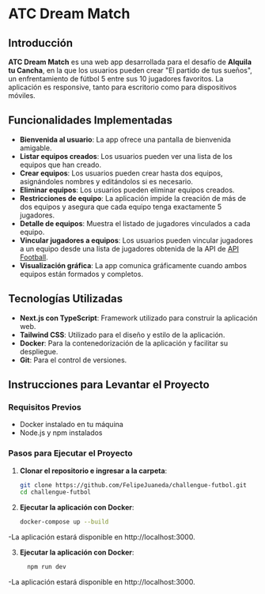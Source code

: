 # ATC Dream Match

## Introducción

**ATC Dream Match** es una web app desarrollada para el desafío de **Alquila tu Cancha**, en la que los usuarios pueden crear "El partido de tus sueños", un enfrentamiento de fútbol 5 entre sus 10 jugadores favoritos. La aplicación es responsive, tanto para escritorio como para dispositivos móviles.

## Funcionalidades Implementadas

- **Bienvenida al usuario**: La app ofrece una pantalla de bienvenida amigable.
- **Listar equipos creados**: Los usuarios pueden ver una lista de los equipos que han creado.
- **Crear equipos**: Los usuarios pueden crear hasta dos equipos, asignándoles nombres y editándolos si es necesario.
- **Eliminar equipos**: Los usuarios pueden eliminar equipos creados.
- **Restricciones de equipo**: La aplicación impide la creación de más de dos equipos y asegura que cada equipo tenga exactamente 5 jugadores.
- **Detalle de equipos**: Muestra el listado de jugadores vinculados a cada equipo.
- **Vincular jugadores a equipos**: Los usuarios pueden vincular jugadores a un equipo desde una lista de jugadores obtenida de la API de [API Football](https://apifootball.com/documentation/).
- **Visualización gráfica**: La app comunica gráficamente cuando ambos equipos están formados y completos.

## Tecnologías Utilizadas

- **Next.js con TypeScript**: Framework utilizado para construir la aplicación web.
- **Tailwind CSS**: Utilizado para el diseño y estilo de la aplicación.
- **Docker**: Para la contenedorización de la aplicación y facilitar su despliegue.
- **Git**: Para el control de versiones.

## Instrucciones para Levantar el Proyecto

### Requisitos Previos

- Docker instalado en tu máquina
- Node.js y npm instalados

### Pasos para Ejecutar el Proyecto

1. **Clonar el repositorio e ingresar a la carpeta**:
   ```bash
   git clone https://github.com/FelipeJuaneda/challengue-futbol.git
   cd challengue-futbol

 2. **Ejecutar la aplicación con Docker**:
      ```bash
      docker-compose up --build
      
-La aplicación estará disponible en http://localhost:3000.

  3. **Ejecutar la aplicación con Docker**:
     ```bash
       npm run dev
-La aplicación estará disponible en http://localhost:3000.

